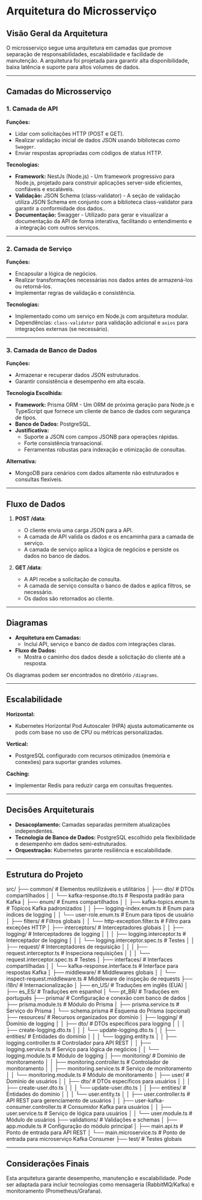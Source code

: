 # Arquitetura do Microsserviço

## Visão Geral da Arquitetura

O microsserviço segue uma arquitetura em camadas que promove separação de responsabilidades, escalabilidade e facilidade de manutenção. A arquitetura foi projetada para garantir alta disponibilidade, baixa latência e suporte para altos volumes de dados.

---

## Camadas do Microsserviço

### 1. Camada de API

**Funções:**

- Lidar com solicitações HTTP (POST e GET).
- Realizar validação inicial de dados JSON usando bibliotecas como `Swagger`.
- Enviar respostas apropriadas com códigos de status HTTP.

**Tecnologias:**

- **Framework:** NestJs (Node.js) - Um framework progressivo para Node.js, projetado para construir aplicações server-side eficientes, confiáveis e escaláveis.
- **Validação:** JSON Schema (class-validator) - A seção de validação utiliza JSON Schema em conjunto com a biblioteca class-validator para garantir a conformidade dos dados..
- **Documentação:** Swagger - Utilizado para gerar e visualizar a documentação da API de forma interativa, facilitando o entendimento e a integração com outros serviços.

---

### 2. Camada de Serviço

**Funções:**

- Encapsular a lógica de negócios.
- Realizar transformações necessárias nos dados antes de armazená-los ou retorná-los.
- Implementar regras de validação e consistência.

**Tecnologias:**

- Implementado como um serviço em Node.js com arquitetura modular.
- Dependências: `class-validator` para validação adicional e `axios` para integrações externas (se necessário).

---

### 3. Camada de Banco de Dados

**Funções:**

- Armazenar e recuperar dados JSON estruturados.
- Garantir consistência e desempenho em alta escala.

**Tecnologia Escolhida:**

- **Framework:** Prisma ORM - Um ORM de próxima geração para Node.js e TypeScript que fornece um cliente de banco de dados com segurança de tipos.
- **Banco de Dados:** PostgreSQL.
- **Justificativa:**
  - Suporte a JSON com campos JSONB para operações rápidas.
  - Forte consistência transacional.
  - Ferramentas robustas para indexação e otimização de consultas.

**Alternativa:**

- MongoDB para cenários com dados altamente não estruturados e consultas flexíveis.

---

## Fluxo de Dados

1. **POST /data**:

   - O cliente envia uma carga JSON para a API.
   - A camada de API valida os dados e os encaminha para a camada de serviço.
   - A camada de serviço aplica a lógica de negócios e persiste os dados no banco de dados.

2. **GET /data**:
   - A API recebe a solicitação de consulta.
   - A camada de serviço consulta o banco de dados e aplica filtros, se necessário.
   - Os dados são retornados ao cliente.

---

## Diagramas

- **Arquitetura em Camadas:**
  - Inclui API, serviço e banco de dados com integrações claras.
- **Fluxo de Dados:**
  - Mostra o caminho dos dados desde a solicitação do cliente até a resposta.

Os diagramas podem ser encontrados no diretório `/diagrams`.

---

## Escalabilidade

**Horizontal:**

- Kubernetes Horizontal Pod Autoscaler (HPA) ajusta automaticamente os pods com base no uso de CPU ou métricas personalizadas.

**Vertical:**

- PostgreSQL configurado com recursos otimizados (memória e conexões) para suportar grandes volumes.

**Caching:**

- Implementar Redis para reduzir carga em consultas frequentes.

---

## Decisões Arquiteturais

- **Desacoplamento:** Camadas separadas permitem atualizações independentes.
- **Tecnologia de Banco de Dados:** PostgreSQL escolhido pela flexibilidade e desempenho em dados semi-estruturados.
- **Orquestração:** Kubernetes garante resiliência e escalabilidade.

---

## Estrutura do Projeto

src/
├── common/                                   # Elementos reutilizáveis e utilitários
│   ├── dto/                                  # DTOs compartilhados
│   │   └── kafka-response.dto.ts             # Resposta padrão para Kafka
│   ├── enum/                                 # Enums compartilhados
│   │   ├── kafka-topics.enum.ts              # Tópicos Kafka padronizados
│   │   ├── logging-index.enum.ts             # Enum para índices de logging
│   │   └── user-role.enum.ts                 # Enum para tipos de usuário
│   ├── filters/                              # Filtros globais
│   │   └── http-exception.filter.ts          # Filtro para exceções HTTP
│   ├── interceptors/                         # Interceptadores globais
│   │   ├── logging/                          # Interceptadores de logging
│   │   │   ├── logging.interceptor.ts        # Interceptador de logging
│   │   │   └── logging.interceptor.spec.ts   # Testes
│   │   ├── request/                          # Interceptadores de requisição
│   │   │   ├── request.interceptor.ts        # Inspeciona requisições
│   │   │   └── request.interceptor.spec.ts   # Testes
│   ├── interfaces/                           # Interfaces compartilhadas
│   │   └── kafka-response.interface.ts       # Interface para respostas Kafka
│   ├── middleware/                           # Middlewares globais
│   │   └── inspect-request.middleware.ts     # Middleware de inspeção de requests
├── i18n/                                     # Internacionalização
│   ├── en_US/                                # Traduções em inglês (EUA)
│   ├── es_ES/                                # Traduções em espanhol
│   └── pt_BR/                                # Traduções em português
├── prisma/                                   # Configuração e conexão com banco de dados
│   ├── prisma.module.ts                      # Módulo do Prisma
│   ├── prisma.service.ts                     # Serviço do Prisma
│   └── schema.prisma                         # Esquema do Prisma (opcional)
├── resources/                                # Recursos organizados por domínio
│   ├── logging/                              # Domínio de logging
│   │   ├── dto/                              # DTOs específicos para logging
│   │   │   ├── create-logging.dto.ts
│   │   │   └── update-logging.dto.ts
│   │   ├── entities/                         # Entidades do domínio
│   │   │   └── logging.entity.ts
│   │   ├── logging.controller.ts             # Controlador para API REST
│   │   ├── logging.service.ts                # Serviço para lógica de negócios
│   │   └── logging.module.ts                 # Módulo de logging
│   ├── monitoring/                           # Domínio de monitoramento
│   │   ├── monitoring.controller.ts          # Controlador de monitoramento
│   │   ├── monitoring.service.ts             # Serviço de monitoramento
│   │   └── monitoring.module.ts              # Módulo de monitoramento
│   ├── user/                                 # Domínio de usuários
│   │   ├── dto/                              # DTOs específicos para usuários
│   │   │   ├── create-user.dto.ts
│   │   │   └── update-user.dto.ts
│   │   ├── entities/                         # Entidades do domínio
│   │   │   └── user.entity.ts
│   │   ├── user.controller.ts                # API REST para gerenciamento de usuários
│   │   ├── user-kafka-consumer.controller.ts # Consumidor Kafka para usuários
│   │   ├── user.service.ts                   # Serviço de lógica para usuários
│   │   └── user.module.ts                    # Módulo de usuários
├── validations/                              # Validações e schemas
│   ├── app.module.ts                         # Configuração do módulo principal
│   ├── main.api.ts                           # Ponto de entrada para API REST
│   └── main.microservice.ts                  # Ponto de entrada para microserviço Kafka Consumer
├── test/                                     # Testes globais

---

## Considerações Finais

Esta arquitetura garante desempenho, manutenção e escalabilidade. Pode ser adaptada para incluir tecnologias como mensageria (RabbitMQ/Kafka) e monitoramento (Prometheus/Grafana).
